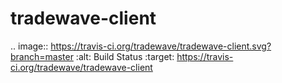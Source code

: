 tradewave-client
================

.. image:: https://travis-ci.org/tradewave/tradewave-client.svg?branch=master
    :alt: Build Status
    :target: https://travis-ci.org/tradewave/tradewave-client
